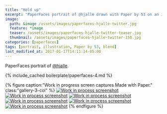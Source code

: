 ```yaml
---
title: "Hold up"
excerpt: "PaperFaces portrait of @hjalle drawn with Paper by 53 on an iPad."
image: 
  path: &image /assets/images/paperfaces-hjalle-twitter.jpg 
  feature: *image
  teaser: /assets/images/paperfaces-hjalle-twitter-teaser.jpg
  thumbnail: /assets/images/paperfaces-hjalle-twitter-150.jpg
categories: [paperfaces]
tags: [portrait, illustration, Paper by 53, blend]
last_modified_at: 2017-01-17T14:11:14-05:00
---
```


PaperFaces portrait of [@hjalle](https://twitter.com/hjalle).

{% include_cached boilerplate/paperfaces-4.md %}

{% figure caption:"Work in progress screen captures Made with Paper." class:"gallery-3-col" %}
[![Work in process screenshot](/assets/images/paperfaces-hjalle-process-1-600.jpg)](/assets/images/paperfaces-hjalle-process-1-lg.jpg)
[![Work in process screenshot](/assets/images/paperfaces-hjalle-process-2-600.jpg)](/assets/images/paperfaces-hjalle-process-2-lg.jpg)
[![Work in process screenshot](/assets/images/paperfaces-hjalle-process-3-600.jpg)](/assets/images/paperfaces-hjalle-process-3-lg.jpg)
[![Work in process screenshot](/assets/images/paperfaces-hjalle-process-4-600.jpg)](/assets/images/paperfaces-hjalle-process-4-lg.jpg)
[![Work in process screenshot](/assets/images/paperfaces-hjalle-process-5-600.jpg)](/assets/images/paperfaces-hjalle-process-5-lg.jpg)
[![Work in process screenshot](/assets/images/paperfaces-hjalle-process-6-600.jpg)](/assets/images/paperfaces-hjalle-process-6-lg.jpg)
{% endfigure %}
